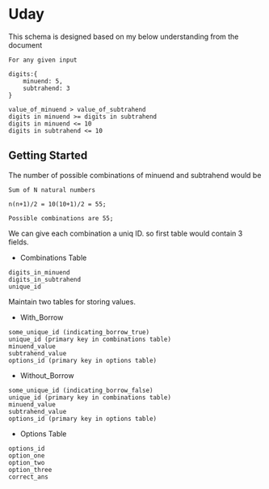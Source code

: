 # Uday 

This schema is designed based on my below understanding from the document
```
For any given input

digits:{
    minuend: 5,
    subtrahend: 3
}

value_of_minuend > value_of_subtrahend
digits in minuend >= digits in subtrahend 
digits in minuend <= 10 
digits in subtrahend <= 10 
```

## Getting Started

The number of possible combinations of minuend and subtrahend would be  
```
Sum of N natural numbers

n(n+1)/2 = 10(10+1)/2 = 55;

Possible combinations are 55;
```
We can give each combination a uniq ID. so first table would contain 3 fields.

- Combinations Table
```
digits_in_minuend
digits_in_subtrahend
unique_id
```
Maintain two tables for storing values.

- With_Borrow
```
some_unique_id (indicating_borrow_true)
unique_id (primary key in combinations table)
minuend_value
subtrahend_value
options_id (primary key in options table)
```

- Without_Borrow
```
some_unique_id (indicating_borrow_false)
unique_id (primary key in combinations table)
minuend_value
subtrahend_value
options_id (primary key in options table)
```

- Options Table
```
options_id
option_one
option_two
option_three
correct_ans
```